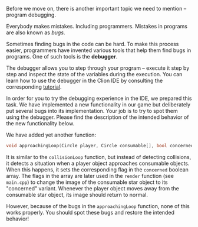 Before we move on, there is another important topic 
we need to mention – program debugging.

Everybody makes mistakes. Including programmers.
Mistakes in programs are also known as _bugs_. 

Sometimes finding bugs in the code can be hard.
To make this process easier, programmers have 
invented various tools that help them find bugs in programs. 
One of such tools is the __debugger__.

The debugger allows you to step through your program –
execute it step by step and inspect the state of the variables
during the execution. 
You can learn how to use the debugger in the Clion IDE
by consulting the corresponding 
[tutorial](https://www.jetbrains.com/help/clion/debugging-code.html). 

In order for you to try the debugging experience in the IDE,
we prepared this task. We have implemented a new functionality 
in our game but deliberately put several bugs into its implementation.
Your job is to try to spot them using the debugger.
Please find the description of the intended behavior of the new functionality below.

We have added yet another function:

```c++
void approachingLoop(Circle player, Circle consumable[], bool concerned[], int size);
```

It is similar to the `collisionLoop` function, but instead of detecting 
collisions, it detects a situation when a player object approaches consumable objects.
When this happens, it sets the corresponding flag in the `concerned` boolean array.
The flags in the array are later used in the `render` function (see `main.cpp`)
to change the image of the consumable star object to its "concerned" variant.
Whenever the player object moves away from the consumable star object, 
its image should return to normal. 

However, because of the bugs in the `approachingLoop` function,
none of this works properly. You should spot these bugs 
and restore the intended behavior!
